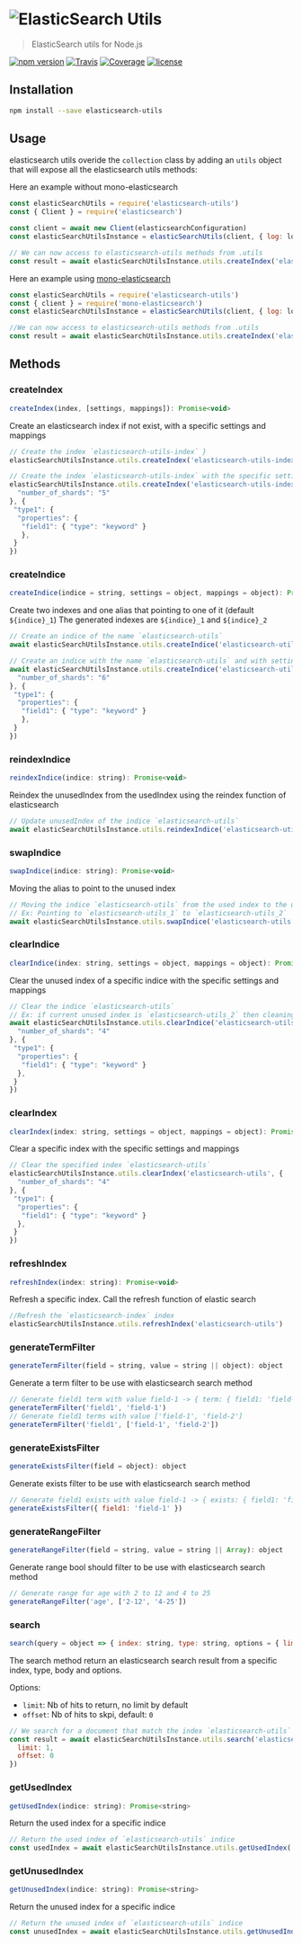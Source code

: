 <h1 align="left"><img src="https://user-images.githubusercontent.com/904724/31862989-9d0c7b16-b747-11e7-814d-9b6f5141ad52.png" alt="ElasticSearch Utils"/></h1>

> ElasticSearch utils for Node.js

[![npm version](https://img.shields.io/npm/v/elasticsearch-utils.svg)](https://www.npmjs.com/package/elasticsearch-utils)
[![Travis](https://img.shields.io/travis/terrajs/elasticsearch-utils/master.svg)](https://travis-ci.org/terrajs/elasticsearch-utils)
[![Coverage](https://img.shields.io/codecov/c/github/terrajs/elasticsearch-utils/master.svg)](https://codecov.io/gh/terrajs/elasticsearch-utils.js)
[![license](https://img.shields.io/github/license/terrajs/elasticsearch-utils.svg)](https://github.com/terrajs/elasticsearch-utils/blob/master/LICENSE)

## Installation

```bash
npm install --save elasticsearch-utils
```

## Usage

elasticsearch utils overide the `collection` class by adding an `utils` object that will expose all the elasticsearch utils methods:

Here an example without mono-elasticsearch
```js
const elasticSearchUtils = require('elasticsearch-utils')
const { Client } = require('elasticsearch')

const client = await new Client(elasticsearchConfiguration)
const elasticSearchUtilsInstance = elasticSearchUtils(client, { log: loggerFunction })

// We can now access to elasticsearch-utils methods from .utils
const result = await elasticSearchUtilsInstance.utils.createIndex('elasticsearch-utils-index')
```

Here an example using [mono-elasticsearch](https://github.com/terrajs/mono-elasticsearch)
```js
const elasticSearchUtils = require('elasticsearch-utils')
const { client } = require('mono-elasticsearch')
const elasticSearchUtilsInstance = elasticSearchUtils(client, { log: loggerFunction })

//We can now access to elasticsearch-utils methods from .utils
const result = await elasticSearchUtilsInstance.utils.createIndex('elasticsearch-utils-index')
```

## Methods

### createIndex

```js
createIndex(index, [settings, mappings]): Promise<void>
```

Create an elasticsearch index if not exist, with a specific settings and mappings

```js
// Create the index `elasticsearch-utils-index` }
elasticSearchUtilsInstance.utils.createIndex('elasticsearch-utils-index')

// Create the index `elasticsearch-utils-index` with the specific settings and mappings
elasticSearchUtilsInstance.utils.createIndex('elasticsearch-utils-index', {
  "number_of_shards": "5"
}, {
 "type1": {
  "properties": {
   "field1": { "type": "keyword" }
   },
 }
})
```

### createIndice

```js
createIndice(indice = string, settings = object, mappings = object): Promise<void>
```

Create two indexes and one alias that pointing to one of it (default `${indice}_1`)
The generated indexes are `${indice}_1` and `${indice}_2`

```js
// Create an indice of the name `elasticsearch-utils`
await elasticSearchUtilsInstance.utils.createIndice('elasticsearch-utils')

// Create an indice with the name `elasticsearch-utils` and with settings and mappings
await elasticSearchUtilsInstance.utils.createIndice('elasticsearch-utils', {
  "number_of_shards": "6"
}, {
 "type1": {
  "properties": {
   "field1": { "type": "keyword" }
   },
 }
})
```

### reindexIndice

```js
reindexIndice(indice: string): Promise<void>
```

Reindex the unusedIndex from the usedIndex using the reindex function of elasticsearch

```js
// Update unusedIndex of the indice `elasticsearch-utils`
await elasticSearchUtilsInstance.utils.reindexIndice('elasticsearch-utils')
```

### swapIndice

```js
swapIndice(indice: string): Promise<void>
```

Moving the alias to point to the unused index

```js
// Moving the indice `elasticsearch-utils` from the used index to the unused index
// Ex: Pointing to `elasticsearch-utils_1` to `elasticsearch-utils_2`
await elasticSearchUtilsInstance.utils.swapIndice('elasticsearch-utils')
```

### clearIndice

```js
clearIndice(index: string, settings = object, mappings = object): Promise<void>
```

Clear the unused index of a specific indice with the specific settings and mappings

```js
// Clear the indice `elasticsearch-utils`
// Ex: if current unused index is `elasticsearch-utils_2` then cleaning it.
await elasticSearchUtilsInstance.utils.clearIndice('elasticsearch-utils', {
  "number_of_shards": "4"
}, {
 "type1": {
  "properties": {
   "field1": { "type": "keyword" }
  },
 }
})
```

### clearIndex

```js
clearIndex(index: string, settings = object, mappings = object): Promise<void>
```

Clear a specific index with the specific settings and mappings

```js
// Clear the specified index `elasticsearch-utils`
elasticSearchUtilsInstance.utils.clearIndex('elasticsearch-utils', {
  "number_of_shards": "4"
}, {
 "type1": {
  "properties": {
   "field1": { "type": "keyword" }
  },
 }
})
```

### refreshIndex

```js
refreshIndex(index: string): Promise<void>
```

Refresh a specific index. Call the refresh function of elastic search

```js
//Refresh the `elasticsearch-index` index
elasticSearchUtilsInstance.utils.refreshIndex('elasticsearch-utils')
```

### generateTermFilter

```js
generateTermFilter(field = string, value = string || object): object
```

Generate a term filter to be use with elasticsearch search method

```js
// Generate field1 term with value field-1 -> { term: { field1: 'field-1' }}
generateTermFilter('field1', 'field-1')
// Generate field1 terms with value ['field-1', 'field-2']
generateTermFilter('field1', ['field-1', 'field-2'])
```

### generateExistsFilter

```js
generateExistsFilter(field = object): object
```

Generate exists filter to be use with elasticsearch search method

```js
// Generate field1 exists with value field-1 -> { exists: { field1: 'field-1' }}
generateExistsFilter({ field1: 'field-1' })
```

### generateRangeFilter

```js
generateRangeFilter(field = string, value = string || Array): object
```

Generate range bool should filter to be use with elasticsearch search method

```js
// Generate range for age with 2 to 12 and 4 to 25
generateRangeFilter('age', ['2-12', '4-25'])
```

### search

```js
search(query = object => { index: string, type: string, options = { limit: ..., offset: ... }, body: object })
```

The search method return an elasticsearch search result from a specific index, type, body and options.

Options:
  - `limit`: Nb of hits to return, no limit by default
  - `offset`: Nb of hits to skpi, default: `0`

```js
// We search for a document that match the index `elasticsearch-utils` type `type1` with projection and limit at 1 element
const result = await elasticSearchUtilsInstance.utils.search('elasticsearch-utils', 'type1', {
  limit: 1,
  offset: 0
})
```

### getUsedIndex

```js
getUsedIndex(indice: string): Promise<string>
```

Return the used index for a specific indice

```js
// Return the used index of `elasticsearch-utils` indice
const usedIndex = await elasticSearchUtilsInstance.utils.getUsedIndex('elasticsearch-utils')
```

### getUnusedIndex

```js
getUnusedIndex(indice: string): Promise<string>
```

Return the unused index for a specific indice

```js
// Return the unused index of `elasticsearch-utils` indice
const unusedIndex = await elasticSearchUtilsInstance.utils.getUnusedIndex('elasticsearch-utils')
```


